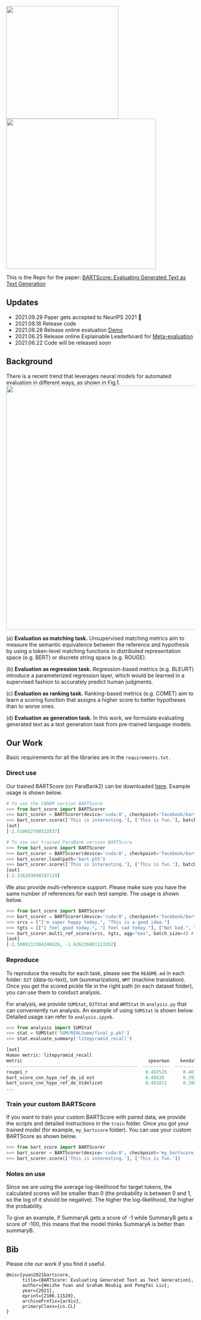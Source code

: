<img src="./fig/bartscore.png" width="300" class="left"><img src="./fig/logo.png" width="400" class="center">


This is the Repo for the paper: [BARTScore: Evaluating Generated Text as Text Generation](https://arxiv.org/abs/2106.11520)

## Updates
- 2021.09.29 Paper gets accepted to NeurIPS 2021 :tada:
- 2021.08.18 Release code
- 2021.06.28 Release online evaluation [Demo](http://bartscore.sh/)
- 2021.06.25 Release online Explainable Leaderboard for [Meta-evaluation](http://explainaboard.nlpedia.ai/leaderboard/task-meval/index.php)
- 2021.06.22 Code will be released soon

## Background
There is a recent trend that leverages neural models for automated evaluation in different ways, as shown in Fig.1.
<img src="./fig/eval-tasks.png" width=650 class="left">

(a) **Evaluation as matching task.** Unsupervised matching metrics aim to measure the semantic equivalence between the reference and hypothesis by using a token-level matching functions in distributed representation space (e.g. BERT) or discrete string space (e.g. ROUGE).

(b) **Evaluation as regression task.** Regression-based metrics (e.g. BLEURT) introduce a parameterized regression layer, which would be learned in a supervised fashion to accurately predict human judgments.

(c) **Evaluation as ranking task.** Ranking-based metrics (e.g. COMET) aim to learn a scoring function that assigns a higher score to better hypotheses than to worse ones.

(d) **Evaluation as generation task.** In this work, we formulate evaluating generated text as a text generation task from pre-trained language models.

## Our Work
Basic requirements for all the libraries are in the `requirements.txt.`

### Direct use
Our trained BARTScore (on ParaBank2) can be downloaded [here](https://drive.google.com/file/d/1_7JfF7KOInb7ZrxKHIigTMR4ChVET01m/view?usp=sharing). Example usage is shown below.

```python
# To use the CNNDM version BARTScore
>>> from bart_score import BARTScorer
>>> bart_scorer = BARTScorer(device='cuda:0', checkpoint='facebook/bart-large-cnn')
>>> bart_scorer.score(['This is interesting.'], ['This is fun.'], batch_size=4) # generation scores from the first list of texts to the second list of texts.
[out]
[-2.510652780532837]

# To use our trained ParaBank version BARTScore
>>> from bart_score import BARTScorer
>>> bart_scorer = BARTScorer(device='cuda:0', checkpoint='facebook/bart-large-cnn')
>>> bart_scorer.load(path='bart.pth')
>>> bart_scorer.score(['This is interesting.'], ['This is fun.'], batch_size=4)
[out]
[-2.336203098297119]
```

We also provide multi-reference support. Please make sure you have the same number of references for each test sample. The usage is shown below.
```python
>>> from bart_score import BARTScorer
>>> bart_scorer = BARTScorer(device='cuda:0', checkpoint='facebook/bart-large-cnn')
>>> srcs = ["I'm super happy today.", "This is a good idea."]
>>> tgts = [["I feel good today.", "I feel sad today."], ["Not bad.", "Sounds like a good idea."]] # List[List of references for each test sample]
>>> bart_scorer.multi_ref_score(srcs, tgts, agg="max", batch_size=4) # agg means aggregation, can be mean or max
[out]
[-2.5008113384246826, -1.626236081123352]
```


### Reproduce
To reproduce the results for each task, please see the `README.md` in each folder: `D2T` (data-to-text), `SUM` (summarization), `WMT` (machine translation). Once you get the scored pickle file in the right path (in each dataset folder), you can use them to conduct analysis.

For analysis, we provide `SUMStat`, `D2TStat` and `WMTStat` in `analysis.py` that can conveniently run analysis. An example of using `SUMStat` is shown below. Detailed usage can refer to `analysis.ipynb`.

```python
>>> from analysis import SUMStat
>>> stat = SUMStat('SUM/REALSumm/final_p.pkl')
>>> stat.evaluate_summary('litepyramid_recall')

[out]
Human metric: litepyramid_recall
metric                                               spearman    kendalltau
-------------------------------------------------  ----------  ------------
rouge1_r                                            0.497526      0.407974
bart_score_cnn_hypo_ref_de_id est                   0.49539       0.392728
bart_score_cnn_hypo_ref_de_Videlicet                0.491011      0.388237
...
```

### Train your custom BARTScore
If you want to train your custom BARTScore with paired data, we provide the scripts and detailed instructions in the `train` folder. Once you got your trained model (for example, `my_bartscore` folder). You can use your custom BARTScore as shown below.

```python
>>> from bart_score import BARTScorer
>>> bart_scorer = BARTScorer(device='cuda:0', checkpoint='my_bartscore')
>>> bart_scorer.score(['This is interesting.'], ['This is fun.'])
```


### Notes on use
Since we are using the average log-likelihood for target tokens, the calculated scores will be smaller than 0 (the probability is between 0 and 1, so the log of it should be negative). The higher the log-likelihood, the higher the probability.

To give an example, if SummaryA gets a score of -1 while SummaryB gets a score of -100, this means that the model thinks SummaryA is better than summaryB.
## Bib
Please cite our work if you find it useful.
```
@misc{yuan2021bartscore,
      title={BARTScore: Evaluating Generated Text as Text Generation}, 
      author={Weizhe Yuan and Graham Neubig and Pengfei Liu},
      year={2021},
      eprint={2106.11520},
      archivePrefix={arXiv},
      primaryClass={cs.CL}
}
```
